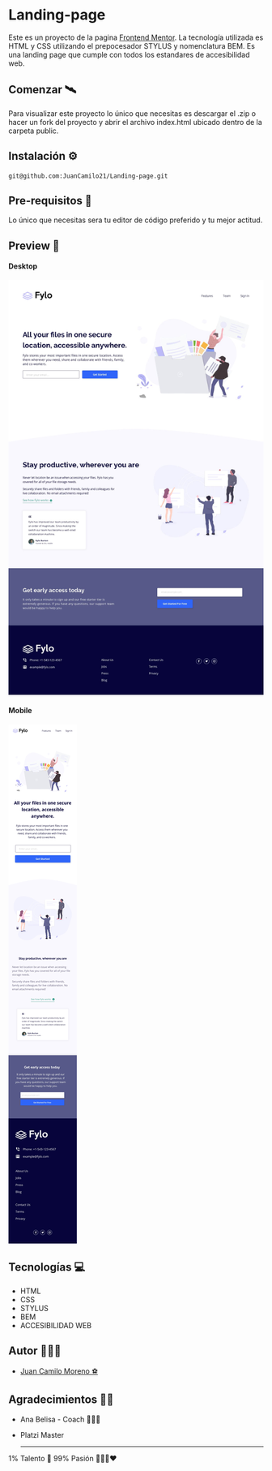 # Landing-page

Este es un proyecto de la pagina [Frontend Mentor](https://www.frontendmentor.io/challenges/four-card-feature-section-weK1eFYK).
La tecnología utilizada es HTML y CSS utilizando el prepocesador STYLUS y nomenclatura BEM.
Es una landing page que cumple con todos los estandares de accesibilidad web.

## Comenzar 🛰

Para visualizar este proyecto lo único que necesitas es descargar el .zip o hacer un fork del proyecto y abrir el archivo index.html ubicado dentro de la carpeta public.

## Instalación ⚙

    git@github.com:JuanCamilo21/Landing-page.git

## Pre-requisitos 📝

Lo único que necesitas sera tu editor de código preferido y tu mejor actitud.

## Preview 👀

#### Desktop

![Desktop](src/img/desktop-design.jpg)

#### Mobile

![Mobile](src/img/mobile-design.jpg)

## Tecnologías 💻

- HTML
- CSS
- STYLUS
- BEM
- ACCESIBILIDAD WEB

## Autor 🙋🏼‍♂️

- [Juan Camilo Moreno ⚽](https://github.com/JuanCamilo21)

## Agradecimientos 👏🏽

- Ana Belisa - Coach 👩🏽‍🏫
- Platzi Master

  ***

1% Talento 🧠 99% Pasión 👨🏼‍💻❤️
